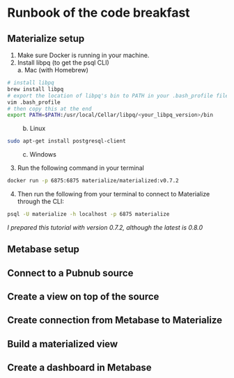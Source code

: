 # Runbook of the code breakfast
## Materialize setup
1. Make sure Docker is running in your machine.
2. Install libpq (to get the psql CLI) <br>
    a. Mac (with Homebrew)
```bash
# install libpq
brew install libpq
# export the location of libpq's bin to PATH in your .bash_profile file
vim .bash_profile
# then copy this at the end
export PATH=$PATH:/usr/local/Cellar/libpq/<your_libpq_version>/bin
```

&nbsp;&nbsp;&nbsp;&nbsp;&nbsp;&nbsp;&nbsp;&nbsp;
b. Linux

```bash
sudo apt-get install postgresql-client
```

&nbsp;&nbsp;&nbsp;&nbsp;&nbsp;&nbsp;&nbsp;&nbsp;
c. Windows

3. Run the following command in your terminal
```bash
docker run -p 6875:6875 materialize/materialized:v0.7.2
```
4. Then run the following from your terminal to connect to Materialize through the CLI:
```bash
psql -U materialize -h localhost -p 6875 materialize
```
*I prepared this tutorial with version 0.7.2, although the latest is 0.8.0*
## Metabase setup

## Connect to a Pubnub source

## Create a view on top of the source

## Create connection from Metabase to Materialize

## Build a materialized view

## Create a dashboard in Metabase